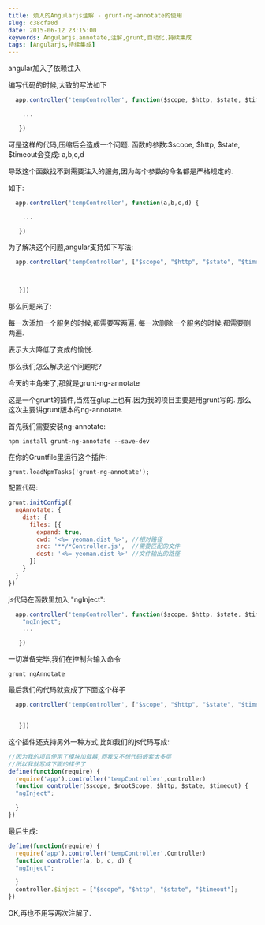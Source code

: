 ```yaml
---
title: 烦人的Angularjs注解 - grunt-ng-annotate的使用
slug: c38cfa0d
date: 2015-06-12 23:15:00
keywords: Angularjs,annotate,注解,grunt,自动化,持续集成
tags: [Angularjs,持续集成]
---
```


angular加入了依赖注入

编写代码的时候,大致的写法如下
```javascript
  app.controller('tempController', function($scope, $http, $state, $timeout) {

    ...

   })
```

可是这样的代码,压缩后会造成一个问题.
函数的参数:$scope, $http, $state, $timeout会变成: a,b,c,d

导致这个函数找不到需要注入的服务,因为每个参数的命名都是严格规定的.

如下:
```javascript
  app.controller('tempController', function(a,b,c,d) {

    ...

   })
```
<!-- more -->
为了解决这个问题,angular支持如下写法:
```javascript
  app.controller('tempController', ["$scope", "$http", "$state", "$timeout", function($scope, $http, $state, $timeout) {



   }])
```


那么问题来了:

每一次添加一个服务的时候,都需要写两遍.
每一次删除一个服务的时候,都需要删两遍.

表示大大降低了变成的愉悦.

那么我们怎么解决这个问题呢?

今天的主角来了,那就是grunt-ng-annotate

这是一个grunt的插件,当然在glup上也有.因为我的项目主要是用grunt写的.
那么这次主要讲grunt版本的ng-annotate.


首先我们需要安装ng-annotate:

```
npm install grunt-ng-annotate --save-dev
```

在你的Gruntfile里运行这个插件:
```
grunt.loadNpmTasks('grunt-ng-annotate');
```


配置代码:
```JavaScript
grunt.initConfig({
  ngAnnotate: {
    dist: {
      files: [{
        expand: true,
        cwd: '<%= yeoman.dist %>', //相对路径
        src: '**/*Controller.js',  //需要匹配的文件
        dest: '<%= yeoman.dist %>' //文件输出的路径
      }]
    }
  }
})
```

js代码在函数里加入 "ngInject":
```javascript
  app.controller('tempController', function($scope, $http, $state, $timeout) {
    "ngInject";
    ...

   })
```

一切准备完毕,我们在控制台输入命令

```
grunt ngAnnotate
```


最后我们的代码就变成了下面这个样子

```javascript
  app.controller('tempController', ["$scope", "$http", "$state", "$timeout", function(a, b, c, d) {


   }])
```


这个插件还支持另外一种方式,比如我们的js代码写成:

```javascript
//因为我的项目使用了模块加载器,而我又不想代码嵌套太多层
//所以我就写成下面的样子了
define(function(require) {
  require('app').controller('tempController',controller)
  function controller($scope, $rootScope, $http, $state, $timeout) {
  "ngInject";

  }
})
```

最后生成:

```javascript
define(function(require) {
  require('app').controller('tempController',Controller)
  function controller(a, b, c, d) {
  "ngInject";

  }
  controller.$inject = ["$scope", "$http", "$state", "$timeout"];
})
```

OK,再也不用写两次注解了.

